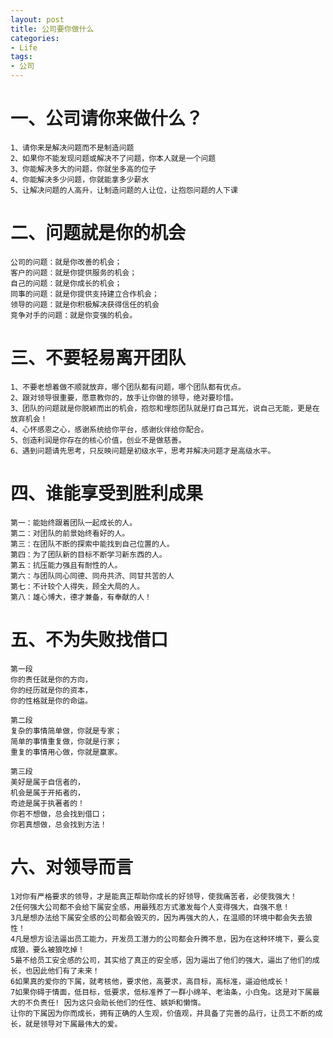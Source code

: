 ```yaml
---
layout: post
title: 公司要你做什么
categories:
- Life
tags:
- 公司
---
```


# 一、公司请你来做什么？
    1、请你来是解决问题而不是制造问题
    2、如果你不能发现问题或解决不了问题，你本人就是一个问题
    3、你能解决多大的问题，你就坐多高的位子
    4、你能解决多少问题，你就能拿多少薪水
    5、让解决问题的人高升，让制造问题的人让位，让抱怨问题的人下课

# 二、问题就是你的机会
    公司的问题：就是你改善的机会；
    客户的问题：就是你提供服务的机会；
    自己的问题：就是你成长的机会；
    同事的问题：就是你提供支持建立合作机会；
    领导的问题：就是你积极解决获得信任的机会
    竞争对手的问题：就是你变强的机会。

# 三、不要轻易离开团队
    1、不要老想着做不顺就放弃，哪个团队都有问题，哪个团队都有优点。
    2、跟对领导很重要，愿意教你的，放手让你做的领导，绝对要珍惜。
    3、团队的问题就是你脱颖而出的机会，抱怨和埋怨团队就是打自己耳光，说自己无能，更是在放弃机会！
    4、心怀感恩之心，感谢系统给你平台，感谢伙伴给你配合。
    5、创造利润是你存在的核心价值，创业不是做慈善。
    6、遇到问题请先思考，只反映问题是初级水平，思考并解决问题才是高级水平。

# 四、谁能享受到胜利成果
    第一：能始终跟着团队一起成长的人。
    第二：对团队的前景始终看好的人。
    第三：在团队不断的探索中能找到自己位置的人。
    第四：为了团队新的目标不断学习新东西的人。
    第五：抗压能力强且有耐性的人。
    第六：与团队同心同德、同舟共济、同甘共苦的人
    第七：不计较个人得失，顾全大局的人。
    第八：雄心博大，德才兼备，有奉献的人！
# 五、不为失败找借口
    第一段
    你的责任就是你的方向，
    你的经历就是你的资本，
    你的性格就是你的命运。

    第二段
    复杂的事情简单做，你就是专家；
    简单的事情重复做，你就是行家；
    重复的事情用心做，你就是赢家。

    第三段
    美好是属于自信者的，
    机会是属于开拓者的，
    奇迹是属于执著者的！
    你若不想做，总会找到借口；
    你若真想做，总会找到方法！

# 六、对领导而言
    1对你有严格要求的领导，才是能真正帮助你成长的好领导，使我痛苦者，必使我强大！
    2任何强大公司都不会给下属安全感，用最残忍方式激发每个人变得强大，自强不息！
    3凡是想办法给下属安全感的公司都会毁灭的，因为再强大的人，在温顺的环境中都会失去狼性！
    4凡是想方设法逼出员工能力，开发员工潜力的公司都会升腾不息，因为在这种环境下，要么变成狼，要么被狼吃掉！
    5最不给员工安全感的公司，其实给了真正的安全感，因为逼出了他们的强大，逼出了他们的成长，也因此他们有了未来！
    6如果真的爱你的下属，就考核他，要求他，高要求，高目标，高标准，逼迫他成长！
    7如果你碍于情面，低目标，低要求，低标准养了一群小绵羊、老油条，小白兔。这是对下属最大的不负责任! 因为这只会助长他们的任性、嫉妒和懒惰。
    让你的下属因为你而成长，拥有正确的人生观，价值观，并具备了完善的品行，让员工不断的成长，就是领导对下属最伟大的爱。